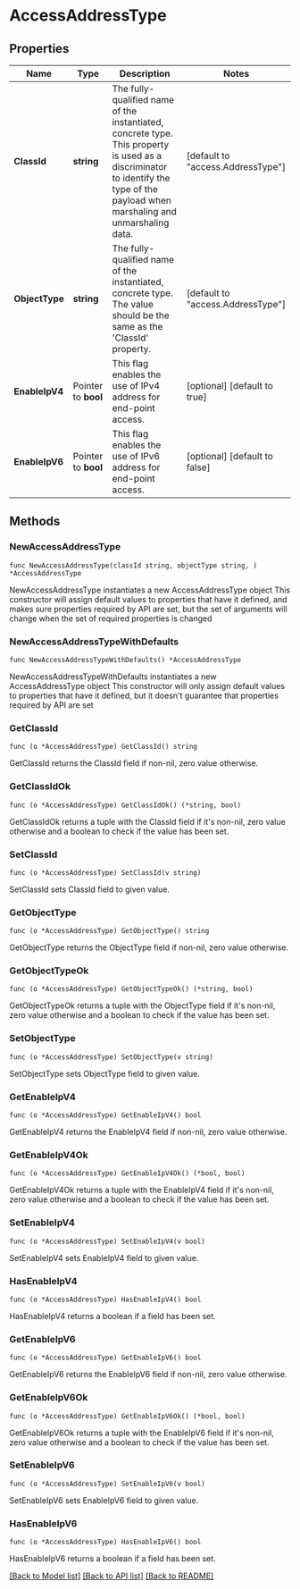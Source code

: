 # AccessAddressType

## Properties

Name | Type | Description | Notes
------------ | ------------- | ------------- | -------------
**ClassId** | **string** | The fully-qualified name of the instantiated, concrete type. This property is used as a discriminator to identify the type of the payload when marshaling and unmarshaling data. | [default to "access.AddressType"]
**ObjectType** | **string** | The fully-qualified name of the instantiated, concrete type. The value should be the same as the &#39;ClassId&#39; property. | [default to "access.AddressType"]
**EnableIpV4** | Pointer to **bool** | This flag enables the use of IPv4 address for end-point access. | [optional] [default to true]
**EnableIpV6** | Pointer to **bool** | This flag enables the use of IPv6 address for end-point access. | [optional] [default to false]

## Methods

### NewAccessAddressType

`func NewAccessAddressType(classId string, objectType string, ) *AccessAddressType`

NewAccessAddressType instantiates a new AccessAddressType object
This constructor will assign default values to properties that have it defined,
and makes sure properties required by API are set, but the set of arguments
will change when the set of required properties is changed

### NewAccessAddressTypeWithDefaults

`func NewAccessAddressTypeWithDefaults() *AccessAddressType`

NewAccessAddressTypeWithDefaults instantiates a new AccessAddressType object
This constructor will only assign default values to properties that have it defined,
but it doesn't guarantee that properties required by API are set

### GetClassId

`func (o *AccessAddressType) GetClassId() string`

GetClassId returns the ClassId field if non-nil, zero value otherwise.

### GetClassIdOk

`func (o *AccessAddressType) GetClassIdOk() (*string, bool)`

GetClassIdOk returns a tuple with the ClassId field if it's non-nil, zero value otherwise
and a boolean to check if the value has been set.

### SetClassId

`func (o *AccessAddressType) SetClassId(v string)`

SetClassId sets ClassId field to given value.


### GetObjectType

`func (o *AccessAddressType) GetObjectType() string`

GetObjectType returns the ObjectType field if non-nil, zero value otherwise.

### GetObjectTypeOk

`func (o *AccessAddressType) GetObjectTypeOk() (*string, bool)`

GetObjectTypeOk returns a tuple with the ObjectType field if it's non-nil, zero value otherwise
and a boolean to check if the value has been set.

### SetObjectType

`func (o *AccessAddressType) SetObjectType(v string)`

SetObjectType sets ObjectType field to given value.


### GetEnableIpV4

`func (o *AccessAddressType) GetEnableIpV4() bool`

GetEnableIpV4 returns the EnableIpV4 field if non-nil, zero value otherwise.

### GetEnableIpV4Ok

`func (o *AccessAddressType) GetEnableIpV4Ok() (*bool, bool)`

GetEnableIpV4Ok returns a tuple with the EnableIpV4 field if it's non-nil, zero value otherwise
and a boolean to check if the value has been set.

### SetEnableIpV4

`func (o *AccessAddressType) SetEnableIpV4(v bool)`

SetEnableIpV4 sets EnableIpV4 field to given value.

### HasEnableIpV4

`func (o *AccessAddressType) HasEnableIpV4() bool`

HasEnableIpV4 returns a boolean if a field has been set.

### GetEnableIpV6

`func (o *AccessAddressType) GetEnableIpV6() bool`

GetEnableIpV6 returns the EnableIpV6 field if non-nil, zero value otherwise.

### GetEnableIpV6Ok

`func (o *AccessAddressType) GetEnableIpV6Ok() (*bool, bool)`

GetEnableIpV6Ok returns a tuple with the EnableIpV6 field if it's non-nil, zero value otherwise
and a boolean to check if the value has been set.

### SetEnableIpV6

`func (o *AccessAddressType) SetEnableIpV6(v bool)`

SetEnableIpV6 sets EnableIpV6 field to given value.

### HasEnableIpV6

`func (o *AccessAddressType) HasEnableIpV6() bool`

HasEnableIpV6 returns a boolean if a field has been set.


[[Back to Model list]](../README.md#documentation-for-models) [[Back to API list]](../README.md#documentation-for-api-endpoints) [[Back to README]](../README.md)


